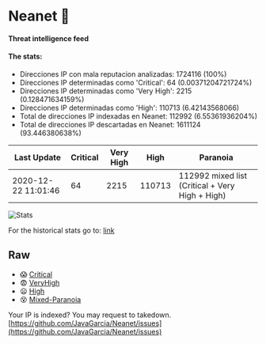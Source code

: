 # Neanet :hocho:
#### Threat intelligence feed
#### The stats:

- Direcciones IP con mala reputacion analizadas: 1724116 (100%)
- Direcciones IP determinadas como 'Critical':  64 (0.00371204721724%)
- Direcciones IP determinadas como 'Very High':  2215 (0.128471634159%)
- Direcciones IP determinadas como 'High':  110713 (6.42143568066)
- Total de direcciones IP indexadas en Neanet:  112992 (6.55361936204%)
- Total de direcciones IP descartadas en Neanet:  1611124 (93.446380638%)

| Last Update | Critical | Very High | High | Paranoia |
| --- | --- | --- | --- | --- |
| 2020-12-22 11:01:46 | 64 | 2215 | 110713 | 112992 mixed list (Critical + Very High + High)|

![Stats](https://docs.google.com/spreadsheets/d/e/2PACX-1vSnaNMIXVabIpDJjufMlzH7poXnshF3mgd8Is1g9ytUEzVsP5my4Trn8f-xkoLLQ38xpL3HtmUexLo6/pubchart?oid=501124687&format=image)

For the historical stats go to: [link](/stats.csv)
## Raw
- :scream: [Critical](https://raw.githubusercontent.com/JavaGarcia/Neanet/master/blacklists/neanet_critical.txt)
- :fearful: [VeryHigh](https://raw.githubusercontent.com/JavaGarcia/Neanet/master/blacklists/neanet_veryHigh.txtt)
- :frowning: [High](https://raw.githubusercontent.com/JavaGarcia/Neanet/master/blacklists/neanet_high.txt)
- :dizzy_face: [Mixed-Paranoia](https://raw.githubusercontent.com/JavaGarcia/Neanet/master/blacklists/neanet_all.txt)


Your IP is indexed? You may request to takedown. [https://github.com/JavaGarcia/Neanet/issues](https://github.com/JavaGarcia/Neanet/issues)












































































































































































































































































































































































































































































































































































































































































































































































































































































































































































































































































































































































































































































































































































































































































































































































































































































































































































































































































































































































































































































































































































































































































































































































































































































































































































































































































































































































































































































































































































































































































